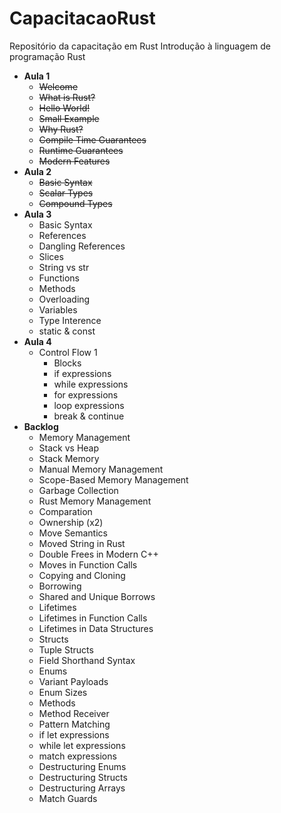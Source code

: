 # CapacitacaoRust

Repositório da capacitação em Rust
Introdução à linguagem de programação Rust

* **Aula 1**
    * ~~Welcome~~
    * ~~What is Rust?~~
    * ~~Hello World!~~
    * ~~Small Example~~
    * ~~Why Rust?~~
    * ~~Compile Time Guarantees~~
    * ~~Runtime Guarantees~~
    * ~~Modern Features~~
* **Aula 2**
    * ~~Basic Syntax~~
    * ~~Scalar Types~~
    * ~~Compound Types~~
* **Aula 3**
    * Basic Syntax
    * References
    * Dangling References
    * Slices
    * String vs str
    * Functions
    * Methods
    * Overloading
    * Variables
    * Type Interence
    * static & const
* **Aula 4**
    * Control Flow 1
        * Blocks
        * if expressions
        * while expressions
        * for expressions
        * loop expressions
        * break & continue
* **Backlog**
    * Memory Management
    * Stack vs Heap
    * Stack Memory
    * Manual Memory Management
    * Scope-Based Memory Management
    * Garbage Collection
    * Rust Memory Management
    * Comparation
    * Ownership (x2)
    * Move Semantics
    * Moved String in Rust
    * Double Frees in Modern C++
    * Moves in Function Calls
    * Copying and Cloning
    * Borrowing
    * Shared and Unique Borrows
    * Lifetimes
    * Lifetimes in Function Calls
    * Lifetimes in Data Structures
    * Structs
    * Tuple Structs
    * Field Shorthand Syntax
    * Enums
    * Variant Payloads
    * Enum Sizes
    * Methods
    * Method Receiver
    * Pattern Matching
    * if let expressions
    * while let expressions
    * match expressions
    * Destructuring Enums
    * Destructuring Structs
    * Destructuring Arrays
    * Match Guards
